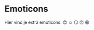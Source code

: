 # Emoticons
Hier vind je extra emoticons:
:heart_eyes:
:relaxed:
:smirk:	
:kissing_closed_eyes:
:satisfied:
